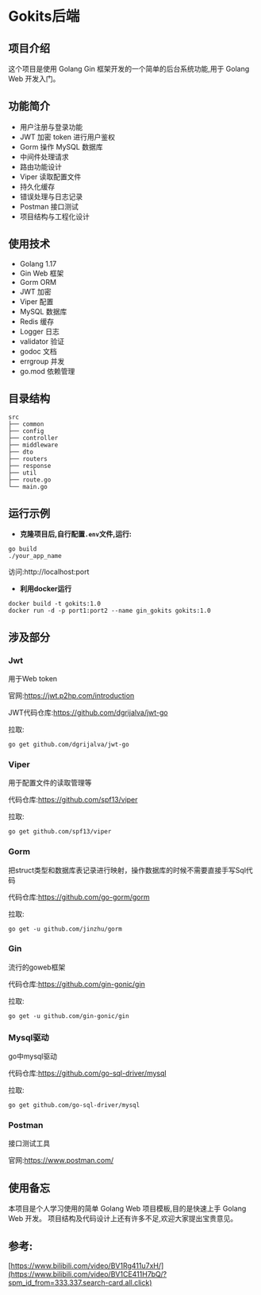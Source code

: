 # Gokits后端

## 项目介绍

这个项目是使用 Golang Gin 框架开发的一个简单的后台系统功能,用于 Golang Web 开发入门。

## 功能简介

- 用户注册与登录功能
- JWT 加密 token 进行用户鉴权
- Gorm 操作 MySQL 数据库
- 中间件处理请求
- 路由功能设计
- Viper 读取配置文件
- 持久化缓存
- 错误处理与日志记录
- Postman 接口测试
- 项目结构与工程化设计

## 使用技术

- Golang 1.17
- Gin Web 框架
- Gorm ORM
- JWT 加密
- Viper 配置
- MySQL 数据库
- Redis 缓存
- Logger 日志
- validator 验证
- godoc 文档
- errgroup 并发
- go.mod 依赖管理


## 目录结构

```
src
├── common       
├── config
├── controller     
├── middleware
├── dto  
├── routers   
├── response
├── util
├── route.go
└── main.go
```

## 运行示例

* **克隆项目后,自行配置`.env`文件,运行:**

```
go build
./your_app_name
```
访问:http://localhost:port

* **利用docker运行**


```
docker build -t gokits:1.0
docker run -d -p port1:port2 --name gin_gokits gokits:1.0
```



## 涉及部分

### Jwt

用于Web token

官网:https://jwt.p2hp.com/introduction

JWT代码仓库:https://github.com/dgrijalva/jwt-go

拉取:

```go get github.com/dgrijalva/jwt-go```


### Viper
用于配置文件的读取管理等

代码仓库:https://github.com/spf13/viper

拉取:

```go get github.com/spf13/viper```

### Gorm
把struct类型和数据库表记录进行映射，操作数据库的时候不需要直接手写Sql代码

代码仓库:https://github.com/go-gorm/gorm

拉取:

```go get -u github.com/jinzhu/gorm```

### Gin

流行的goweb框架

代码仓库:https://github.com/gin-gonic/gin

拉取:

```go get -u github.com/gin-gonic/gin```

### Mysql驱动

go中mysql驱动

代码仓库:https://github.com/go-sql-driver/mysql

拉取:

```go get github.com/go-sql-driver/mysql```

### Postman

接口测试工具

官网:https://www.postman.com/


## 使用备忘

本项目是个人学习使用的简单 Golang Web 项目模板,目的是快速上手 Golang Web 开发。
项目结构及代码设计上还有许多不足,欢迎大家提出宝贵意见。

## 参考:

[https://www.bilibili.com/video/BV1Rg411u7xH/](https://www.bilibili.com/video/BV1CE411H7bQ/?spm_id_from=333.337.search-card.all.click)

